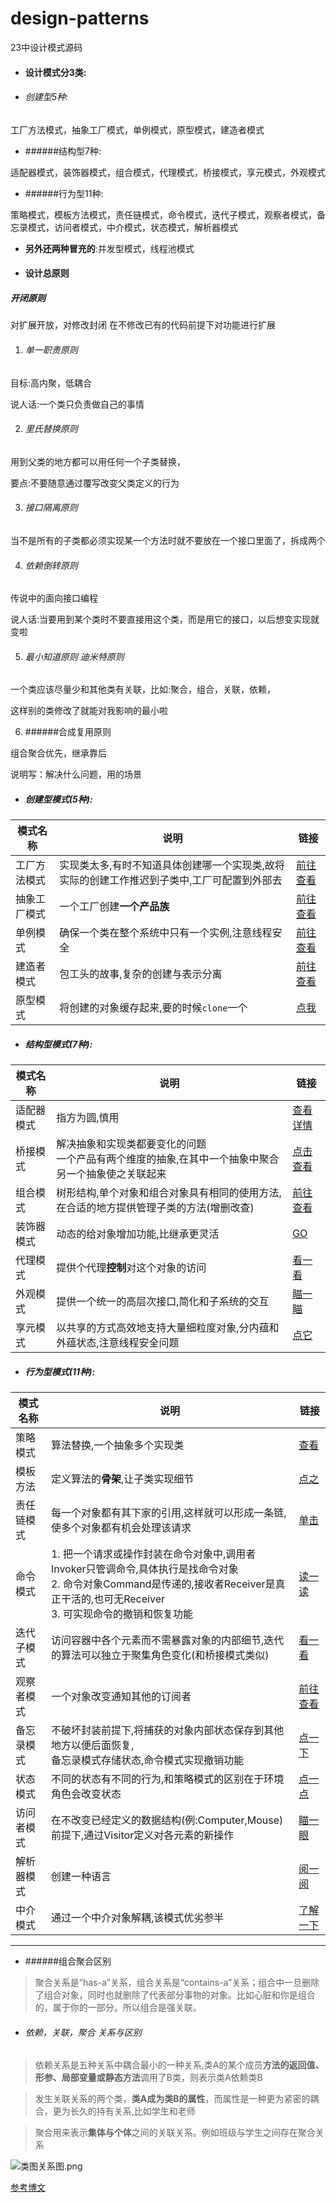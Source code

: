 # design-patterns
23中设计模式源码

- #### 设计模式分3类:

- ###### 创建型5种:
工厂方法模式，抽象工厂模式，单例模式，原型模式，建造者模式



- ######结构型7种:

适配器模式，装饰器模式，组合模式，代理模式﻿，桥接模式﻿，享元模式，外观模式



- ######行为型11种:

策略模式，模板方法模式，责任链模式，命令模式，迭代子模式，观察者模式，备忘录模式，访问者模式，中介模式，状态模式，解析器模式



- **另外还两种冒充的**:并发型模式，线程池模式





- #### 设计总原则

##### 开闭原则

对扩展开放，对修改封闭
在不修改已有的代码前提下对功能进行扩展


1. ###### 单一职责原则

目标:高内聚，低耦合

说人话:一个类只负责做自己的事情



2. ###### 里氏替换原则

用到父类的地方都可以用任何一个子类替换，

要点:不要随意通过覆写改变父类定义的行为



3. ###### 接口隔离原则

当不是所有的子类都必须实现某一个方法时就不要放在一个接口里面了，拆成两个



4. ###### 依赖倒转原则

传说中的面向接口编程

说人话:当要用到某个类时不要直接用这个类，而是用它的接口，以后想变实现就变啦





5. ###### 最小知道原则 迪米特原则

一个类应该尽量少和其他类有关联，比如:聚合，组合，关联，依赖，

这样别的类修改了就能对我影响的最小啦



6. ######合成复用原则

组合聚合优先，继承靠后

说明写：解决什么问题，用的场景

- ##### 创建型模式(**5种**):
|模式名称|说明|链接|
|--|--|--|
|工厂方法模式|实现类太多,有时不知道具体创建哪一个实现类,故将实际的创建工作推迟到子类中,工厂可配置到外部去|[前往查看](https://www.jianshu.com/p/40455fde92a7)|
|抽象工厂模式|一个工厂创建**一个产品族**|[前往查看](https://www.jianshu.com/p/40455fde92a7)|
|单例模式|确保一个类在整个系统中只有一个实例,注意线程安全|[前往查看](https://www.jianshu.com/p/4d0d01cd155d)|
|建造者模式|包工头的故事,复杂的创建与表示分离|[前往查看](https://www.jianshu.com/p/9cf43e0ecfe0)|
|原型模式|将创建的对象缓存起来,要的时候`clone`一个|[点我](https://www.jianshu.com/p/93d375f36a75)|

- ##### 结构型模式(**7种**):
|模式名称|说明|链接|
|--|--|--|
|适配器模式|指方为圆,慎用|[查看详情](https://www.jianshu.com/p/db456cbf489c)|
|桥接模式|解决抽象和实现类都要变化的问题<br>一个产品有两个维度的抽象,在其中一个抽象中聚合另一个抽象使之关联起来|[点击查看](https://www.jianshu.com/p/f41339729826)|
|组合模式|树形结构,单个对象和组合对象具有相同的使用方法,在合适的地方提供管理子类的方法(增删改查)|[前往查看](https://www.jianshu.com/p/6d65a2142f65)|
|装饰器模式|动态的给对象增加功能,比继承更灵活|[GO](https://www.jianshu.com/p/5f4193b26629)|
|代理模式|提供个代理**控制**对这个对象的访问|[看一看](https://www.jianshu.com/p/861ce5213f87)|
|外观模式|提供一个统一的高层次接口,简化和子系统的交互|[瞄一瞄](https://www.jianshu.com/p/32d2b91d0c94)|
|享元模式|以共享的方式高效地支持大量细粒度对象,分内蕴和外蕴状态,注意线程安全问题|[点它](https://www.jianshu.com/p/7e31ecf949a0)|

- ##### 行为型模式(**11种**):
|模式名称|说明|链接|
|--|--|--|
|策略模式|算法替换,一个抽象多个实现类|[查看](https://www.jianshu.com/p/c8940d3ffd56)|
|模板方法|定义算法的**骨架**,让子类实现细节|[点之](https://www.jianshu.com/p/ca7efcca602d)|
|责任链模式|每一个对象都有其下家的引用,这样就可以形成一条链,使多个对象都有机会处理该请求|[单击](https://www.jianshu.com/p/20966375aae5)|
|命令模式|1. 把一个请求或操作封装在命令对象中,调用者Invoker只管调命令,具体执行是找命令对象<br>2. 命令对象Command是传递的,接收者Receiver是真正干活的,也可无Receiver<br>3. 可实现命令的撤销和恢复功能|[读一读](https://www.jianshu.com/p/fd0e03e6a289)|
|迭代子模式|访问容器中各个元素而不需暴露对象的内部细节,迭代的算法可以独立于聚集角色变化(和桥接模式类似)|[看一看](https://www.jianshu.com/p/97400d8b8d71)|
|观察者模式|一个对象改变通知其他的订阅者|[前往查看](https://www.jianshu.com/p/ee5a617a54b0)|
|备忘录模式|不破坏封装前提下,将捕获的对象内部状态保存到其他地方以便后面恢复,<br>备忘录模式存储状态,命令模式实现撤销功能|[点一下](https://www.jianshu.com/p/c67ed111a7ad)|
|状态模式|不同的状态有不同的行为,和策略模式的区别在于环境角色会改变状态|[点一点](https://www.jianshu.com/p/713b10995d5f)|
|访问者模式|在不改变已经定义的数据结构(例:Computer,Mouse)前提下,通过Visitor定义对各元素的新操作|[瞄一眼](https://www.jianshu.com/p/2cce0e7958ca)|
|解析器模式|创建一种语言|[阅一阅](https://www.jianshu.com/p/4bef6c9c499d)|
|中介模式|通过一个中介对象解耦,该模式优劣参半|[了解一下](https://www.jianshu.com/p/c4d430f57caa)|


---

- ######组合聚合区别

>聚合关系是“has-a”关系，组合关系是“contains-a”关系；组合中一旦删除了组合对象，同时也就删除了代表部分事物的对象。﻿比如心脏和你是组合的，属于你的一部分。所以组合是强关联。



- ###### 依赖，关联，聚合 关系与区别
>依赖关系是五种关系中耦合最小的一种关系,类A的某个成员**方法的返回值、形参、局部变量或静态方法**调用了B类，则表示类A依赖类B

>发生关联关系的两个类，**类A成为类B的属性**，而属性是一种更为紧密的耦合，更为长久的持有关系,比如学生和老师

>聚合用来表示**集体与个体**之间的关联关系。例如班级与学生之间存在聚合关系

![类图关系图.png](https://upload-images.jianshu.io/upload_images/9211971-e3bbcb9befa6ca58.png?imageMogr2/auto-orient/strip%7CimageView2/2/w/1240)

[参考博文](https://blog.csdn.net/K346K346/article/details/59582926)
